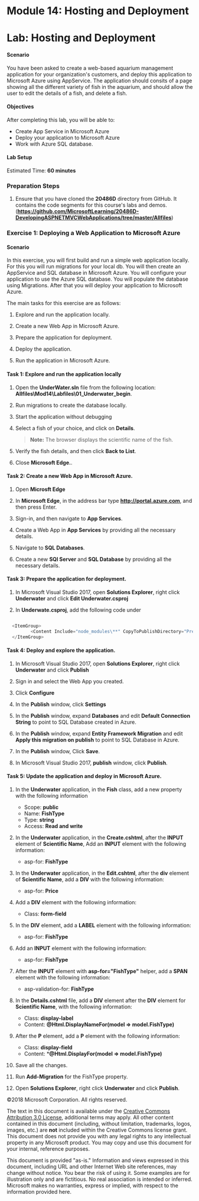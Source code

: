 # Module 14: Hosting and Deployment

# Lab: Hosting and Deployment

#### Scenario

You have been asked to create a web-based aquarium management application for your organization's customers, and deploy this application to Microsoft Azure using AppService. The application should consits of a page showing all the different variety of fish in the aquarium, and should allow the user to edit the details of a fish, and delete a fish.

#### Objectives

After completing this lab, you will be able to:

- Create App Service in Microsoft Azure
- Deploy your application to Microsoft Azure
- Work with Azure SQL database.


#### Lab Setup

Estimated Time: **60 minutes**

### Preparation Steps

1.	Ensure that you have cloned the **20486D** directory from GitHub. It contains the code segments for this course's labs and demos. (**https://github.com/MicrosoftLearning/20486D-DevelopingASPNETMVCWebApplications/tree/master/Allfiles**)

### Exercise 1: Deploying a Web Application to Microsoft Azure

#### Scenario

In this exercise, you will first build and run a simple web application locally. For this you will run migrations for your local db. You will then create an AppService and SQL database in Microsoft Azure. You will configure your application to use the Azure SQL database. You will populate the database using Migrations. After that you will deploy your application to Microsoft Azure. 

The main tasks for this exercise are as follows:

1.	Explore and run the application locally.

2.	Create a new Web App in Microsoft Azure.

3.	Prepare the application for deployment.

4.	Deploy the application.

5.	Run the application in Microsoft Azure.


#### Task 1: Explore and run the application locally

1. Open the **UnderWater.sln** file from the following location: **Allfiles\Mod14\Labfiles\01_Underwater_begin**.

2. Run migrations to create the database locally.

4. Start the application without debugging

5. Select a fish of your choice, and click on **Details**.

    >**Note:** The browser displays the scientific name of the fish. 

4. Verify the fish details, and then click **Back to List**.

5. Close **Microsoft Edge.**. 

#### Task 2: Create a new Web App in Microsoft Azure.

1. Open **Microsft Edge**

2. In **Microsoft Edge**, in the address bar type **http://portal.azure.com**, and then press Enter.

3. Sign-in, and then navigate to **App Services**.

4. Create a Web App in **App Services** by providing all the necessary details.

5. Navigate to **SQL Databases**.

6. Create a new **SQl Server** and **SQL Database** by providing all the necessary details.


#### Task 3: Prepare the application for deployment.

1. In Microsoft Visual Studio 2017, open **Solutions Explorer**, right click **Underwater** and click **Edit Underwater.csproj**

2. In **Underwate.csproj**, add the following code under <PropertyGroup>
```cs 

  <ItemGroup>
         <Content Include="node_modules\**" CopyToPublishDirectory="PreserveNewest" />
  </ItemGroup>

```
#### Task 4: Deploy and explore the application.

1. In Microsoft Visual Studio 2017, open **Solutions Explorer**, right click **Underwater** and click **Publish**

2. Sign in and select the Web App you created.

3. Click **Configure**

4. In the **Publish** window, click **Settings**

5. In the **Publish** window, expand **Databases** and edit  **Default Connection String** to point to SQL Database created in Azure.

6. In the **Publish** window, expand **Entity Framework Migration** and edit **Apply this migration on publish** to point to SQL Database in Azure.

7. In the **Publish** window, Click **Save**.

8. In Microsoft Visual Studio 2017, **publish** window, click **Publish**.


#### Task 5: Update the application and deploy in Microsoft Azure.

1. In the **Underwater** application, in the **Fish** class, add a new property with the following information
    - Scope: **public**
    - Name: **FishType**
    - Type: **string**
    - Access: **Read and write**

2. In the **Underwater** application, in the **Create.cshtml**, after the **INPUT** element of **Scientific Name**, Add an **INPUT** element with the following information:

     - asp-for: **FishType**

3. In the **Underwater** application, in the **Edit.cshtml**, after the **div** element of **Scientific Name**, add a **DIV** with the following information: 

     - asp-for: **Price**


4. Add a **DIV** element with the following information:

     - Class: **form-field**

5. In the **DIV** element, add a **LABEL** element with the following information:

    - asp-for: **FishType**

6. Add an **INPUT** element with the following information:

     - asp-for: **FishType**

7. After the **INPUT** element with **asp-for="FishType"** helper, add a **SPAN** element with the following information:
    - asp-validation-for: **FishType**

8. In the **Details.cshtml** file, add a **DIV** element after the **DIV** element for **Scientific Name**, with the following information: 

 	- Class: **display-label**
    - Content: **@Html.DisplayNameFor(model => model.FishType)**

9. After the **P** element, add a **P** element with the following information:

	- Class: **display-field**
    - Content: ***@Html.DisplayFor(model => model.FishType)**

10. Save all the changes.

11. Run **Add-Migration** for the FishType property.

12. Open **Solutions Explorer**, right click **Underwater** and click **Publish**.




©2018 Microsoft Corporation. All rights reserved.

The text in this document is available under the  [Creative Commons Attribution 3.0 License](https://creativecommons.org/licenses/by/3.0/legalcode), additional terms may apply. All other content contained in this document (including, without limitation, trademarks, logos, images, etc.) are  **not**  included within the Creative Commons license grant. This document does not provide you with any legal rights to any intellectual property in any Microsoft product. You may copy and use this document for your internal, reference purposes.

This document is provided &quot;as-is.&quot; Information and views expressed in this document, including URL and other Internet Web site references, may change without notice. You bear the risk of using it. Some examples are for illustration only and are fictitious. No real association is intended or inferred. Microsoft makes no warranties, express or implied, with respect to the information provided here.

